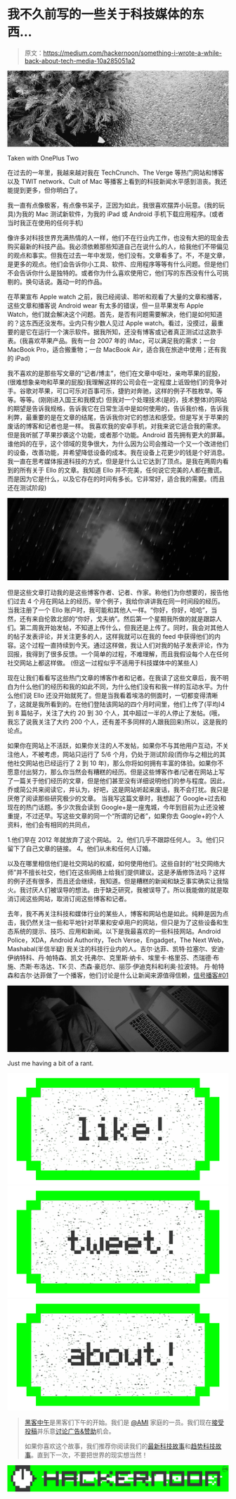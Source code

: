 # 我不久前写的一些关于科技媒体的东西…

> 原文：<https://medium.com/hackernoon/something-i-wrote-a-while-back-about-tech-media-10a285051a2>

![](img/72c88671af2538f020aa7d1e346f32a9.png)

Taken with OnePlus Two

在过去的一年里，我越来越对我在 TechCrunch、The Verge 等热门网站和博客以及 TWIT network、Cult of Mac 等播客上看到的科技新闻水平感到沮丧。我还能提到更多，但你明白了。

我一直有点像极客，有点像书呆子，正因为如此，我很喜欢摆弄小玩意。(我的玩具)为我的 Mac 测试新软件，为我的 iPad 或 Android 手机下载应用程序。(或者当时我正在使用的任何手机)

像许多对科技世界充满热情的人一样，他们不在行业内工作，也没有大把的现金去购买最新的科技产品。我必须依赖那些知道自己在说什么的人，给我他们不带偏见的观点和事实。但我在过去一年中发现，他们没有。文章看多了。不，不是文章，是更多的观点。他们会告诉你小工具、软件、应用程序等等有什么问题。但是他们不会告诉你什么是独特的。或者你为什么喜欢使用它，他们写的东西没有什么可挑剔的。换句话说。轰动一时的作品。

在苹果宣布 Apple watch 之前，我已经阅读、聆听和观看了大量的文章和播客，这些文章和播客说 Android wear 有太多的错误，但一旦苹果发布 Apple Watch，他们就会解决这个问题。首先，是否有问题需要解决，他们是如何知道的？这东西还没发布。业内只有少数人见过 Apple watch。看过，没摸过，最重要的是它在运行一个演示软件。据我所知，还没有博客或记者真正测试过这款手表。(我喜欢苹果产品。我有一台 2007 年的 iMac，可以满足我的需求；一台 MacBook Pro，适合搬重物；一台 MacBook Air，适合我在旅途中使用；还有我的 iPad)

我不喜欢的是那些写文章的“记者/博主”，他们在文章中呕吐，亲吻苹果的屁股，(很难想象亲吻和苹果的屁股)我理解这样的公司会在一定程度上诋毁他们的竞争对手。谷歌对苹果，可口可乐对百事可乐，捷豹对奔驰，这样的例子不胜枚举。等等。等等。(刚刚进入国王和我模式)
但我对一个处理技术(是的，技术整体)的网站的期望是告诉我规格，告诉我它在日常生活中是如何使用的，告诉我价格，告诉我利弊，最重要的是在文章的结尾，告诉我你对它的想法和感受。但是写关于苹果的废话的博客和记者也是一样。
我喜欢我的安卓手机，对我来说它适合我的需求。但是我听腻了苹果抄袭这个功能，或者那个功能。Android 首先拥有更大的屏幕。谁他妈的在乎，这个领域的竞争很大，为什么因为公司会推动一个又一个改进他们的设备，改善功能，并希望降低设备的成本。我在设备上花更少的钱是个好消息。
我一直在思考媒体报道科技的方式，但是是什么让它达到了顶点。是我在两周内看到的所有关于 Ello 的文章。我知道 Ello 并不完美，任何说它完美的人都在撒谎。而是因为它是什么，以及它存在的时间有多长。它非常好，适合我的需要。(而且还在测试阶段)

![](img/f44a5f96b8a5fb86fc1c8c2100d4d9bb.png)

但是这些文章打动我的是这些博客作者、记者、作家。称他们为你想要的，报告他们过去 4 个月在网站上的经历。举个例子，我给你讲讲我在同一时间段的经历。
当我注册了一个 Ello 账户时，我可能和其他人一样。“你好，你好，哈哈”，当然，还有来自伦敦北部的“你好，戈夫纳”。然后第一个星期我所做的就是跟踪人们。第二周我开始发帖，不知道上传什么，但我还是上传了。同时，我会对其他人的帖子发表评论，并关注更多的人，这样我就可以在我的 feed 中获得他们的内容。这个过程一直持续到今天。通过这样做，我让人们对我的帖子发表评论，作为回报，我得到了很多反馈。一个简单的过程，不难理解，而且我假设每个人在任何社交网站上都这样做。
(但这一过程似乎不适用于科技媒体中的某些人)

现在让我们看看写这些热门文章的博客作者和记者。在我读了这些文章后，我不明白为什么他们的经历和我的如此不同，为什么他们没有和我一样的互动水平。为什么他们说 Ello 还没开始就死了。但是当我看着埃洛的侧面时，一切都变得清晰了，这就是我所看到的。在他们登陆该网站的四个月时间里，他们上传了(平均)4 到 8 篇帖子，关注了大约 20 到 30 个人，其中超过一半的人停止了发帖。(哦，我忘了说我关注了大约 200 个人，还有差不多同样的人跟我回来)所以，这是我的论点。

如果你在网站上不活跃，如果你关注的人不发帖，如果你不与其他用户互动，不关注他人，不被考虑，网站只运行了 5/6 个月，仍处于测试阶段(而你与之相比的其他社交网站也已经运行了 2 到 10 年)，那么你将如何拥有丰富的体验。如果你不愿意付出努力，那么你当然会有糟糕的经历。但是这些博客作者/记者在网站上写了一篇关于他们经历的文章，但是他们甚至没有详细说明他们的参与程度。因此，乔或简公共来阅读它，并认为，好吧，这是网站听起来废话，我不会打扰。我只是厌倦了阅读那些研究极少的文章。
当我写这篇文章时，我想起了 Google+过去和现在的热门话题。多少次我会读到 Google+是一座鬼城，今年到目前为止还没被重提，不过还早。写这些文章的同一个“所谓的记者”，如果你去 Google+的个人资料，他们会有相同的共同点，

1.他们早在 2012 年就放弃了这个网站。
2。他们几乎不跟踪任何人。
3。他们只留下了自己文章的链接。
4。他们从未和任何人订婚。

以及在哪里相信他们是社交网站的权威，如何使用他们。这些自封的“社交网络大师”并不擅长社交，他们在这些网络上给我们提供建议。这是矛盾修饰法吗？这样的例子还有很多，而且还会继续，我知道。但是糟糕的新闻和缺乏事实确实让我恼火。我讨厌人们被误导的想法。由于缺乏研究，我被误导了。所以我能做的就是取消订阅这些网站，取消订阅这些博客和记者。

去年，我不再关注科技和媒体行业的某些人，博客和网站也是如此。纯粹是因为点击，我仍然关注一些和平地针对苹果和安卓用户的网站，但只是为了这些设备和生态系统的提示、技巧、应用和新闻。以下是我最喜欢的一些科技网站。Android Police，XDA，Android Authority，Tech Verse，Engadget，The Next Web，Mashabal(半信半疑)
我关注的科技行业内的人。吉尔·达菲、凯特·拉塞尔、安迪·伊纳特科、丹·帕特森、凯文·托弗尔、克里斯·纳卡、埃里卡·格里芬、杰瑞德·布施、杰斯·布洛达、TK·贝、杰森·豪厄尔、丽莎·伊迪克科和利奥·拉波特。
丹·帕特森和吉尔·达菲做了一个播客，他们讨论是什么让新闻来源值得信赖，[信号播客#01](https://www.youtube.com/watch?v=o-llpFzAIZ4)

![](img/1f5f4f983983e587220a6a13467b5b1a.png)

Just me having a bit of a rant.

[![](img/50ef4044ecd4e250b5d50f368b775d38.png)](http://bit.ly/HackernoonFB)[![](img/979d9a46439d5aebbdcdca574e21dc81.png)](https://goo.gl/k7XYbx)[![](img/2930ba6bd2c12218fdbbf7e02c8746ff.png)](https://goo.gl/4ofytp)

> [黑客中午](http://bit.ly/Hackernoon)是黑客们下午的开始。我们是 [@AMI](http://bit.ly/atAMIatAMI) 家庭的一员。我们现在[接受投稿](http://bit.ly/hackernoonsubmission)并乐意[讨论广告&赞助](mailto:partners@amipublications.com)机会。
> 
> 如果你喜欢这个故事，我们推荐你阅读我们的[最新科技故事](http://bit.ly/hackernoonlatestt)和[趋势科技故事](https://hackernoon.com/trending)。直到下一次，不要把世界的现实想当然！

[![](img/be0ca55ba73a573dce11effb2ee80d56.png)](https://goo.gl/Ahtev1)